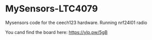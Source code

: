 # MySensors-LTC4079
Mysensors code for the ceech123 hardware. Running nrf24l01 radio

You cand find the board here:  https://ylp.pw/5gB
